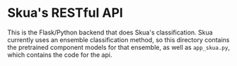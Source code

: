 Skua's RESTful API
==================

This is the Flask/Python backend that does Skua's classification. Skua currently
uses an ensemble classification method, so this directory contains the
pretrained component models for that ensemble, as well as `app_skua.py`, which
contains the code for the api.
